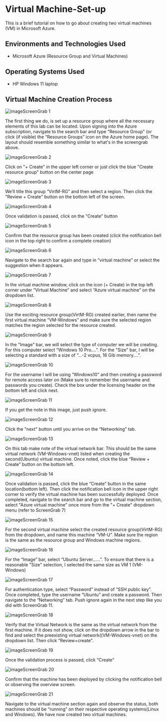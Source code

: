 <h1>Virtual Machine-Set-up</h1>
This is a brief tutorial on how to go about creating two virtual machines (VM) in Microsoft Azure.<br />

<h2>Environments and Technologies Used</h2>

- Microsoft Azure (Resource Group and Virtual Machines)


<h2>Operating Systems Used </h2>

- HP Windows 11 laptop 

<h2>Virtual Machine Creation Process </h2>

![image](https://github.com/SedinamA/VM-Set-up/assets/146953803/ffb75190-826a-4ae6-ac34-941b4c345fe9)ScreenGrab 1

The first thing we do, is set up a resource group where all the necessary elements of this lab can be located. Upon signing into the Azure subscription, navigate to the search bar and type "Resource Group" (or click (if visible) the “Resource Groups” icon on the Azure home page). The layout should resemble something similar to what's in the screengrab above. 


  
![image](https://github.com/SedinamA/VM-Set-up/assets/146953803/50942b49-7d23-4562-b579-f1b2152e36d8)ScreenGrab 2


Click on "+ Create" in the upper left corner or just click the blue "Create resource group" button on the center page 



![image](https://github.com/SedinamA/VM-Set-up/assets/146953803/0d220a55-503f-45b4-9ab3-ad866f85ab35)ScreenGrab 3


We’ll title this group “VirtM-RG” and then select a region. Then click the "Review + Create" button on the bottom left of the screen.
</p>



![image](https://github.com/SedinamA/VM-Set-up/assets/146953803/fba64adc-0484-48c6-bc38-80445fa554c1)ScreenGrab 4

Once validation is passed, click on the "Create" button



![image](https://github.com/SedinamA/VM-Set-up/assets/146953803/5995cf0d-c828-4d95-a47d-514921629342)ScreenGrab 5

Confirm that the resource group has been created (click the notification bell icon in the top right to confirm a complete creation)
<p>



![image](https://github.com/SedinamA/VM-Set-up/assets/146953803/ef07c85f-fd3b-428c-a3d8-6e027ce72424)ScreenGrab 6
 
Navigate to the search bar again and type in “virtual machine” or select the suggestion when it appears.
</p>



![image](https://github.com/SedinamA/VM-Set-up/assets/146953803/391c8962-489c-4ca4-bc9e-a526176d194e)ScreenGrab 7

In the virtual machine window, click on the icon (+ Create) in the top left corner under “Virtual Machine” and select “Azure virtual machine” on the dropdown list.



![image](https://github.com/SedinamA/VM-Set-up/assets/146953803/9186f835-a443-42ad-9f11-72ed6685e3b3)ScreenGrab 8

Use the exciting resource group(VirtM-RG) created earlier, then name the first virtual machine “VM-Windows” and make sure the selected region matches the region selected for the resource created.



![image](https://github.com/SedinamA/VM-Set-up/assets/146953803/04b8f3c5-711c-4e36-a06e-af867db4da1a)ScreenGrab 9

In the "Image" bar, we will select the type of computer we will be creating. For this computer select “Windows 10 Pro….”. For the "Size" bar, I will be selecting a standard with a size of “...-2 vcpus, 16 Gib memory….”. 



![image](https://github.com/SedinamA/VM-Set-up/assets/146953803/f5c9cc87-1461-4e9b-8e3e-af93e3131ff7)ScreenGrab 10

For the username I will be using “Windows10” and then creating a password for remote access later on (Make sure to remember the username and passwords you create). Check the box under the licensing header on the bottom left and click next. 



![image](https://github.com/SedinamA/VM-Set-up/assets/146953803/91741b8d-5d7d-48eb-b131-f29378692236)ScreenGrab 11

If you get the note in this image, just push ignore. 



![image](https://github.com/SedinamA/VM-Set-up/assets/146953803/abcea51e-c9cd-4714-b9e7-fd0cd72c1e2d)ScreenGrab 12

Click the "next" button until you arrive on the “Networking” tab.



![image](https://github.com/SedinamA/VM-Set-up/assets/146953803/251bf995-7627-4175-85bd-dcda6c094ec6)ScreenGrab 13

On this tab make note of the virtual network bar. This should be the same virtual network (VM-Windows-vnet) listed when creating the second(Ubuntu) virtual machine. Once noted, click the blue “Review + Create” button on the bottom left.



![image](https://github.com/SedinamA/VM-Set-up/assets/146953803/6ff87761-8a88-4727-800c-1603ed03fb4f)ScreenGrab 14

Once validation is passed, click the blue “Create” button in the same location(bottom left). Then click the notification bell icon in the upper right corner to verify the virtual machine has been successfully deployed. Once completed, navigate to the search bar and go to the virtual machine section, select "Azure virtual machine" once more from the "+ Create" dropdown menu (refer to ScreenGrab 7)



![image](https://github.com/SedinamA/VM-Set-up/assets/146953803/2998fb4d-3975-476a-b2e3-be887b1c9d7d)ScreenGrab 15

For the second virtual machine select the created resource group(VirtM-RG) from the dropdown, and name this machine “VM-U”. Make sure the region is the same as the resource group and Windows machine regions. 



![image](https://github.com/SedinamA/VM-Set-up/assets/146953803/dda1fe30-29df-4a62-8775-ac55d1810904)ScreenGrab 16

For the “Image” bar, select “Ubuntu Server……”. To ensure that there is a reasonable "Size" selection, I selected the same size as VM 1 (VM-Windows)



![image](https://github.com/SedinamA/VM-Set-up/assets/146953803/2281479b-8d45-4563-b9eb-9abe766a8e96)ScreenGrab 17

For authentication type, select “Password” instead of “SSH public key”. Once completed, type the username “Ubuntu” and create a password. Then navigate to the “Networking” tab. Push ignore again in the next step like you did with ScreenGrab 11.



![image](https://github.com/SedinamA/VM-Set-up/assets/146953803/dde55a0f-2cc6-47f3-92de-ac13acd172b7)ScreenGrab 18

Verify that the Virtual Network is the same as the virtual network from the first machine. If it does not show, click on the dropdown arrow in the bar to find and select the preexisting virtual network((VM-Windows-vnet) on the dropdown list. Then click “Review+create”.



![image](https://github.com/SedinamA/VM-Set-up/assets/146953803/dbe5f1e0-5d95-4c1b-aca7-daef12a6df0e)ScreenGrab 19

Once the validation process is passed, click “Create”



![image](https://github.com/SedinamA/VM-Set-up/assets/146953803/b8b0fc6f-10fb-4fa5-b147-ead938d5345c)ScreenGrab 20

Confirm that the machine has been deployed by clicking the notification bell or observing the overview screen.



![image](https://github.com/SedinamA/VM-Set-up/assets/146953803/e4a39dc3-a744-4c0d-83bf-9546e598d350)ScreenGrab 21

Navigate to the virtual machine section again and observe the status, both machines should be “running” on their respective operating systems(Linux and Windows). We have now created two virtual machines.  

